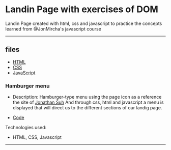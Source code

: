 # Landin Page with exercises of DOM

Landin Page created with html, css and javascript to practice the concepts learned from @JonMircha's javascript course

---

## files

- [HTML](/index.html)
- [CSS](/css/dom-ejercicios.css)
- [JavaScript](/js/)


### Hamburger menu

- Description: Hamburger-type menu using the page icon as a reference the site of [Jonathan Suh](https://jonsuh.com/hamburgers/) And through css, html and javascript a menu is displayed that will direct us to the different sections of our landig page.

- [Code](/js/dom/menu_hamburguesa.js)




Technologies used:
- HTML, CSS, Javascript

---

